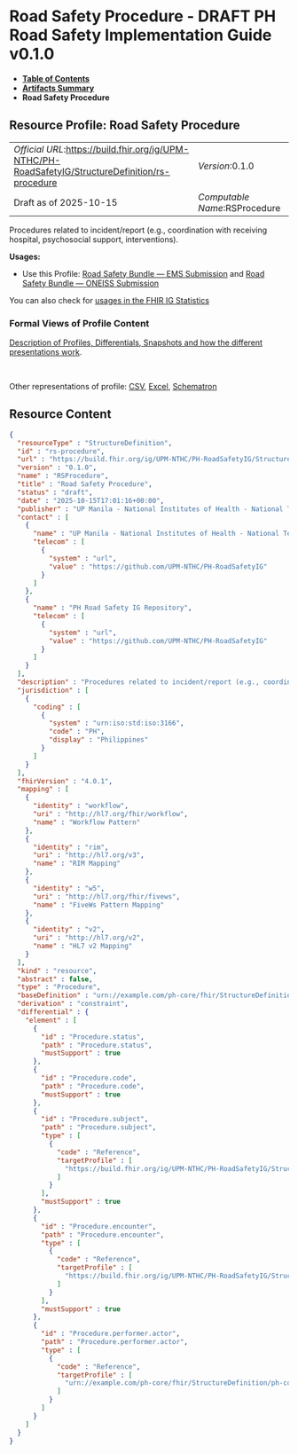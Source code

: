 # Road Safety Procedure - DRAFT PH Road Safety Implementation Guide v0.1.0

* [**Table of Contents**](toc.md)
* [**Artifacts Summary**](artifacts.md)
* **Road Safety Procedure**

## Resource Profile: Road Safety Procedure 

| | |
| :--- | :--- |
| *Official URL*:https://build.fhir.org/ig/UPM-NTHC/PH-RoadSafetyIG/StructureDefinition/rs-procedure | *Version*:0.1.0 |
| Draft as of 2025-10-15 | *Computable Name*:RSProcedure |

 
Procedures related to incident/report (e.g., coordination with receiving hospital, psychosocial support, interventions). 

**Usages:**

* Use this Profile: [Road Safety Bundle — EMS Submission](StructureDefinition-rs-bundle-ems.md) and [Road Safety Bundle — ONEISS Submission](StructureDefinition-rs-bundle-oneiss.md)

You can also check for [usages in the FHIR IG Statistics](https://packages2.fhir.org/xig/example.fhir.ph.roadsafety|current/StructureDefinition/rs-procedure)

### Formal Views of Profile Content

 [Description of Profiles, Differentials, Snapshots and how the different presentations work](http://build.fhir.org/ig/FHIR/ig-guidance/readingIgs.html#structure-definitions). 

 

Other representations of profile: [CSV](StructureDefinition-rs-procedure.csv), [Excel](StructureDefinition-rs-procedure.xlsx), [Schematron](StructureDefinition-rs-procedure.sch) 



## Resource Content

```json
{
  "resourceType" : "StructureDefinition",
  "id" : "rs-procedure",
  "url" : "https://build.fhir.org/ig/UPM-NTHC/PH-RoadSafetyIG/StructureDefinition/rs-procedure",
  "version" : "0.1.0",
  "name" : "RSProcedure",
  "title" : "Road Safety Procedure",
  "status" : "draft",
  "date" : "2025-10-15T17:01:16+00:00",
  "publisher" : "UP Manila - National Institutes of Health - National Telehealth Center",
  "contact" : [
    {
      "name" : "UP Manila - National Institutes of Health - National Telehealth Center",
      "telecom" : [
        {
          "system" : "url",
          "value" : "https://github.com/UPM-NTHC/PH-RoadSafetyIG"
        }
      ]
    },
    {
      "name" : "PH Road Safety IG Repository",
      "telecom" : [
        {
          "system" : "url",
          "value" : "https://github.com/UPM-NTHC/PH-RoadSafetyIG"
        }
      ]
    }
  ],
  "description" : "Procedures related to incident/report (e.g., coordination with receiving hospital, psychosocial support, interventions).",
  "jurisdiction" : [
    {
      "coding" : [
        {
          "system" : "urn:iso:std:iso:3166",
          "code" : "PH",
          "display" : "Philippines"
        }
      ]
    }
  ],
  "fhirVersion" : "4.0.1",
  "mapping" : [
    {
      "identity" : "workflow",
      "uri" : "http://hl7.org/fhir/workflow",
      "name" : "Workflow Pattern"
    },
    {
      "identity" : "rim",
      "uri" : "http://hl7.org/v3",
      "name" : "RIM Mapping"
    },
    {
      "identity" : "w5",
      "uri" : "http://hl7.org/fhir/fivews",
      "name" : "FiveWs Pattern Mapping"
    },
    {
      "identity" : "v2",
      "uri" : "http://hl7.org/v2",
      "name" : "HL7 v2 Mapping"
    }
  ],
  "kind" : "resource",
  "abstract" : false,
  "type" : "Procedure",
  "baseDefinition" : "urn://example.com/ph-core/fhir/StructureDefinition/ph-core-procedure",
  "derivation" : "constraint",
  "differential" : {
    "element" : [
      {
        "id" : "Procedure.status",
        "path" : "Procedure.status",
        "mustSupport" : true
      },
      {
        "id" : "Procedure.code",
        "path" : "Procedure.code",
        "mustSupport" : true
      },
      {
        "id" : "Procedure.subject",
        "path" : "Procedure.subject",
        "type" : [
          {
            "code" : "Reference",
            "targetProfile" : [
              "https://build.fhir.org/ig/UPM-NTHC/PH-RoadSafetyIG/StructureDefinition/rs-patient"
            ]
          }
        ],
        "mustSupport" : true
      },
      {
        "id" : "Procedure.encounter",
        "path" : "Procedure.encounter",
        "type" : [
          {
            "code" : "Reference",
            "targetProfile" : [
              "https://build.fhir.org/ig/UPM-NTHC/PH-RoadSafetyIG/StructureDefinition/rs-encounter"
            ]
          }
        ],
        "mustSupport" : true
      },
      {
        "id" : "Procedure.performer.actor",
        "path" : "Procedure.performer.actor",
        "type" : [
          {
            "code" : "Reference",
            "targetProfile" : [
              "urn://example.com/ph-core/fhir/StructureDefinition/ph-core-practitioner"
            ]
          }
        ]
      }
    ]
  }
}

```

